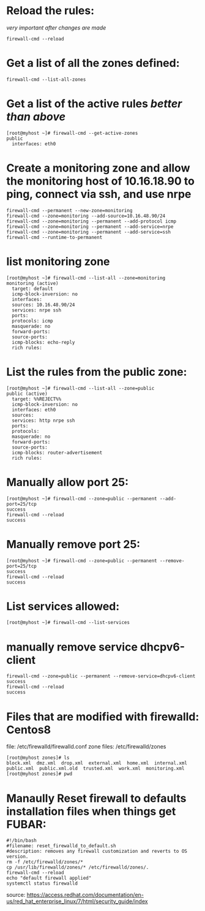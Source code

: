 # Reload the rules:
*very important after changes are made*
```
firewall-cmd --reload
```
# Get a list of all the zones defined:

```
firewall-cmd --list-all-zones
```

# Get a list of the active rules *better than above*
```
[root@myhost ~]# firewall-cmd --get-active-zones
public
  interfaces: eth0
 ```

# Create a monitoring zone and allow the monitoring host of 10.16.18.90 to ping, connect via ssh, and use nrpe

```
firewall-cmd --permanent --new-zone=monitoring
firewall-cmd --zone=monitoring --add-source=10.16.48.90/24
firewall-cmd --zone=monitoring --permanent --add-protocol icmp
firewall-cmd --zone=monitoring --permanent --add-service=nrpe
firewall-cmd --zone=monitoring --permanent --add-service=ssh
firewall-cmd --runtime-to-permanent
```

# list monitoring zone

```
[root@myhost ~]# firewall-cmd --list-all --zone=monitoring
monitoring (active)
  target: default
  icmp-block-inversion: no
  interfaces:
  sources: 10.16.48.90/24
  services: nrpe ssh
  ports:
  protocols: icmp
  masquerade: no
  forward-ports:
  source-ports:
  icmp-blocks: echo-reply
  rich rules:
```


# List the rules from the public zone:
```
[root@myhost ~]# firewall-cmd --list-all --zone=public
public (active)
  target: %%REJECT%%
  icmp-block-inversion: no
  interfaces: eth0
  sources:
  services: http nrpe ssh
  ports:
  protocols:
  masquerade: no
  forward-ports:
  source-ports:
  icmp-blocks: router-advertisement
  rich rules:
```
# Manually allow port 25:
```
[root@myhost ~]# firewall-cmd --zone=public --permanent --add-port=25/tcp
success
firewall-cmd --reload
success
```

# Manually remove port 25:
```
[root@myhost ~]# firewall-cmd --zone=public --permanent --remove-port=25/tcp
success
firewall-cmd --reload
success
```
# List services allowed:
```
[root@myhost ~]# firewall-cmd --list-services
```

# manually remove service dhcpv6-client
```
firewall-cmd --zone=public --permanent --remove-service=dhcpv6-client
success
firewall-cmd --reload
success
```

# Files that are modified with firewalld: Centos8
file: /etc/firewalld/firewalld.conf
zone files: /etc/firewalld/zones
```
[root@myhost zones]# ls
block.xml  dmz.xml  drop.xml  external.xml  home.xml  internal.xml  public.xml  public.xml.old  trusted.xml  work.xml  monitoring.xml
[root@myhost zones]# pwd
```

# Manaully Reset firewall to defaults installation files when things get FUBAR:
```
#!/bin/bash
#filename: reset_firewalld_to_default.sh
#description: removes any firewall customization and reverts to OS version. 
rm -f /etc/firewalld/zones/*
cp /usr/lib/firewalld/zones/* /etc/firewalld/zones/.
firewall-cmd --reload
echo "default firewall applied"
systemctl status firewalld
```


source: https://access.redhat.com/documentation/en-us/red_hat_enterprise_linux/7/html/security_guide/index